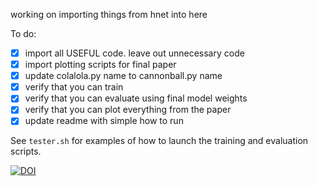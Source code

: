 working on importing things from hnet into here

To do:
- [x] import all USEFUL code. leave out unnecessary code
- [x] import plotting scripts for final paper
- [x] update colalola.py name to cannonball.py name
- [x] verify that you can train
- [x] verify that you can evaluate using final model weights
- [x] verify that you can plot everything from the paper
- [x] update readme with simple how to run

See `tester.sh` for examples of how to launch the training and evaluation scripts.

[![DOI](https://zenodo.org/badge/484538647.svg)](https://zenodo.org/badge/latestdoi/484538647)